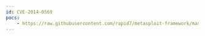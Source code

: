 ```yaml
---
id: CVE-2014-0569
pocs:
    - https://raw.githubusercontent.com/rapid7/metasploit-framework/master/modules/exploits/windows/browser/adobe_flash_casi32_int_overflow.rb
---
```

